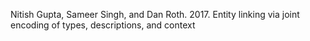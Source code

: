 Nitish Gupta, Sameer Singh, and Dan Roth. 2017. Entity linking via joint encoding of types, descriptions, and context
